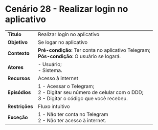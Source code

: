 # Cenário 28 - Realizar login no aplicativo  

|        |                   |  
| -------  |  :------------------------------------|
|**Título** | Realizar login no aplicativo |
|**Objetivo** | Se logar no aplicativo |
|**Contexto** |**Pré-condição**: Ter conta no aplicativo Telegram;<br>**Pós-condição**: O usuário se logará. |
|**Atores**   | - Usuário;<br> - Sistema.        | 
|**Recursos** | Acesso à internet|
|**Episódios**| 1 - Acessar o Telegram; <br>2 - Digitar seu número de celular com o DDD;<br>3 - Digitar o código que você recebeu.|
|**Restrições**| Fluxo intuitivo| 
|**Exceção**| 1 - Não ter conta no Telegram<br> 2 - Não ter acesso à internet.    |

 